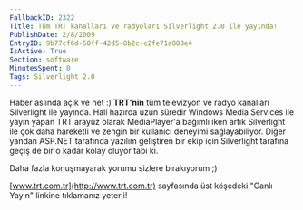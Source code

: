 ```yaml
---
FallbackID: 2322
Title: Tüm TRT kanalları ve radyoları Silverlight 2.0 ile yayında!
PublishDate: 2/8/2009
EntryID: 9b77cf6d-50ff-42d5-8b2c-c2fe71a808e4
IsActive: True
Section: software
MinutesSpent: 0
Tags: Silverlight 2.0
---
```

Haber aslında açık ve net :) **TRT'nin** tüm televizyon ve radyo
kanalları Silverlight ile yayında. Hali hazırda uzun süredir Windows
Media Services ile yayın yapan TRT arayüz olarak MediaPlayer'a bağımlı
iken artık Silverlight ile çok daha hareketli ve zengin bir kullanıcı
deneyimi sağlayabiliyor. Diğer yandan ASP.NET tarafında yazılım
geliştiren bir ekip için Silverlight tarafına geçiş de bir o kadar kolay
oluyor tabi ki.

Daha fazla konuşmayarak yorumu sizlere bırakıyorum ;)

[www.trt.com.tr](http://www.trt.com.tr) sayfasında üst köşedeki "Canlı
Yayın" linkine tıklamanız yeterli!


